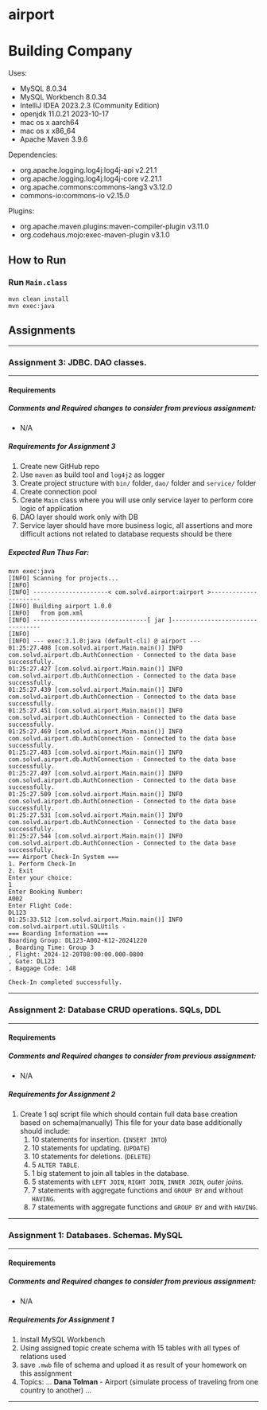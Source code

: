 # airport

# Building Company

Uses:

- MySQL 8.0.34
- MySQL Workbench 8.0.34
- IntelliJ IDEA 2023.2.3 (Community Edition)
- openjdk 11.0.21 2023-10-17
- mac os x aarch64
- mac os x x86_64
- Apache Maven 3.9.6

Dependencies:

- org.apache.logging.log4j:log4j-api v2.21.1
- org.apache.logging.log4j:log4j-core v2.21.1
- org.apache.commons:commons-lang3 v3.12.0
- commons-io:commons-io v2.15.0

Plugins:

- org.apache.maven.plugins:maven-compiler-plugin v3.11.0
- org.codehaus.mojo:exec-maven-plugin v3.1.0

## How to Run

### Run `Main.class`

```shell
mvn clean install
mvn exec:java
```

## Assignments

<hr />

### Assignment 3: JDBC. DAO classes.

<hr />

#### Requirements

##### Comments and Required changes to consider from previous assignment:

- N/A

##### Requirements for Assignment 3

1. Create new GitHub repo
2. Use `maven` as build tool and `log4j2` as logger
3. Create project structure with `bin/` folder, `dao/` folder and `service/` folder
4. Create connection pool
5. Create `Main` class where you will use only service layer to perform core logic of application
6. DAO layer should work only with DB
7. Service layer should have more business logic, all assertions and more difficult actions not
   related to database requests should be there

##### Expected Run Thus Far:

```shell
mvn exec:java
[INFO] Scanning for projects...
[INFO]
[INFO] ---------------------< com.solvd.airport:airport >----------------------
[INFO] Building airport 1.0.0
[INFO]   from pom.xml
[INFO] --------------------------------[ jar ]---------------------------------
[INFO]
[INFO] --- exec:3.1.0:java (default-cli) @ airport ---
01:25:27.408 [com.solvd.airport.Main.main()] INFO  com.solvd.airport.db.AuthConnection - Connected to the data base successfully.
01:25:27.427 [com.solvd.airport.Main.main()] INFO  com.solvd.airport.db.AuthConnection - Connected to the data base successfully.
01:25:27.439 [com.solvd.airport.Main.main()] INFO  com.solvd.airport.db.AuthConnection - Connected to the data base successfully.
01:25:27.451 [com.solvd.airport.Main.main()] INFO  com.solvd.airport.db.AuthConnection - Connected to the data base successfully.
01:25:27.469 [com.solvd.airport.Main.main()] INFO  com.solvd.airport.db.AuthConnection - Connected to the data base successfully.
01:25:27.483 [com.solvd.airport.Main.main()] INFO  com.solvd.airport.db.AuthConnection - Connected to the data base successfully.
01:25:27.497 [com.solvd.airport.Main.main()] INFO  com.solvd.airport.db.AuthConnection - Connected to the data base successfully.
01:25:27.509 [com.solvd.airport.Main.main()] INFO  com.solvd.airport.db.AuthConnection - Connected to the data base successfully.
01:25:27.531 [com.solvd.airport.Main.main()] INFO  com.solvd.airport.db.AuthConnection - Connected to the data base successfully.
01:25:27.544 [com.solvd.airport.Main.main()] INFO  com.solvd.airport.db.AuthConnection - Connected to the data base successfully.
=== Airport Check-In System ===
1. Perform Check-In
2. Exit
Enter your choice:
1
Enter Booking Number:
A002
Enter Flight Code:
DL123
01:25:33.512 [com.solvd.airport.Main.main()] INFO  com.solvd.airport.util.SQLUtils -
=== Boarding Information ===
Boarding Group: DL123-A002-K12-20241220
, Boarding Time: Group 3
, Flight: 2024-12-20T08:00:00.000-0800
, Gate: DL123
, Baggage Code: 148

Check-In completed successfully.

```


<hr />

### Assignment 2: Database CRUD operations. SQLs, DDL

<hr />

#### Requirements

##### Comments and Required changes to consider from previous assignment:

- N/A

##### Requirements for Assignment 2

1. Create 1 sql script file which should contain full data base creation based on schema(manually)
   This file for your data base additionally should include:
    1. 10 statements for insertion. (`INSERT INTO`)
    2. 10 statements for updating. (`UPDATE`)
    3. 10 statements for deletions. (`DELETE`)
    4. 5 `ALTER TABLE`.
    5. 1 big statement to join all tables in the database.
    6. 5 statements with `LEFT JOIN`, `RIGHT JOIN`, `INNER JOIN`, _outer joins_.
    7. 7 statements with aggregate functions and `GROUP BY` and without `HAVING`.
    8. 7 statements with aggregate functions and `GROUP BY` and with `HAVING`.

<hr />

### Assignment 1: Databases. Schemas. MySQL

<hr />

#### Requirements

##### Comments and Required changes to consider from previous assignment:

- N/A

##### Requirements for Assignment 1

1. Install MySQL Workbench
2. Using assigned topic create schema with 15 tables with all types of relations used
3. save `.mwb` file of schema and upload it as result of your homework on this assignment
4. Topics:
   ...
   **Dana Tolman** - Airport (simulate process of traveling from one country to another)
   ...

<hr />
